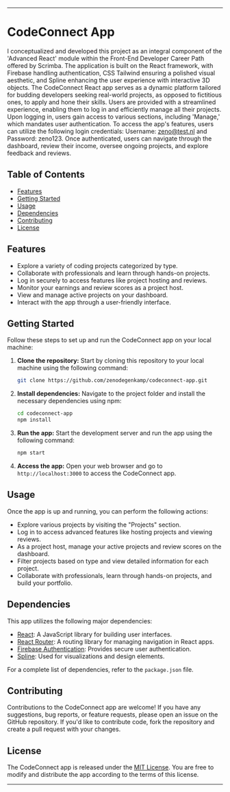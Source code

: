 
---

# CodeConnect App
I conceptualized and developed this project as an integral component of the 'Advanced React' module within the Front-End Developer Career Path offered by Scrimba. The application is built on the React framework, with Firebase handling authentication, CSS Tailwind ensuring a polished visual aesthetic, and Spline enhancing the user experience with interactive 3D objects. The CodeConnect React app serves as a dynamic platform tailored for budding developers seeking real-world projects, as opposed to fictitious ones, to apply and hone their skills. Users are provided with a streamlined experience, enabling them to log in and efficiently manage all their projects. Upon logging in, users gain access to various sections, including 'Manage,' which mandates user authentication. To access the app's features, users can utilize the following login credentials: Username: zeno@test.nl and Password: zeno123. Once authenticated, users can navigate through the dashboard, review their income, oversee ongoing projects, and explore feedback and reviews.

## Table of Contents

- [Features](#features)
- [Getting Started](#getting-started)
- [Usage](#usage)
- [Dependencies](#dependencies)
- [Contributing](#contributing)
- [License](#license)

## Features

- Explore a variety of coding projects categorized by type.
- Collaborate with professionals and learn through hands-on projects.
- Log in securely to access features like project hosting and reviews.
- Monitor your earnings and review scores as a project host.
- View and manage active projects on your dashboard.
- Interact with the app through a user-friendly interface.

## Getting Started

Follow these steps to set up and run the CodeConnect app on your local machine:

1. **Clone the repository:** Start by cloning this repository to your local machine using the following command:

   ```sh
   git clone https://github.com/zenodegenkamp/codeconnect-app.git
   ```

2. **Install dependencies:** Navigate to the project folder and install the necessary dependencies using npm:

   ```sh
   cd codeconnect-app
   npm install
   ```

3. **Run the app:** Start the development server and run the app using the following command:

   ```sh
   npm start
   ```

4. **Access the app:** Open your web browser and go to `http://localhost:3000` to access the CodeConnect app.

## Usage

Once the app is up and running, you can perform the following actions:

- Explore various projects by visiting the "Projects" section.
- Log in to access advanced features like hosting projects and viewing reviews.
- As a project host, manage your active projects and review scores on the dashboard.
- Filter projects based on type and view detailed information for each project.
- Collaborate with professionals, learn through hands-on projects, and build your portfolio.

## Dependencies

This app utilizes the following major dependencies:

- [React](https://reactjs.org): A JavaScript library for building user interfaces.
- [React Router](https://reactrouter.com): A routing library for managing navigation in React apps.
- [Firebase Authentication](https://firebase.google.com/products/auth): Provides secure user authentication.
- [Spline](https://splinetool.com): Used for visualizations and design elements.

For a complete list of dependencies, refer to the `package.json` file.

## Contributing

Contributions to the CodeConnect app are welcome! If you have any suggestions, bug reports, or feature requests, please open an issue on the GitHub repository. If you'd like to contribute code, fork the repository and create a pull request with your changes.

## License

The CodeConnect app is released under the [MIT License](LICENSE). You are free to modify and distribute the app according to the terms of this license.

---


